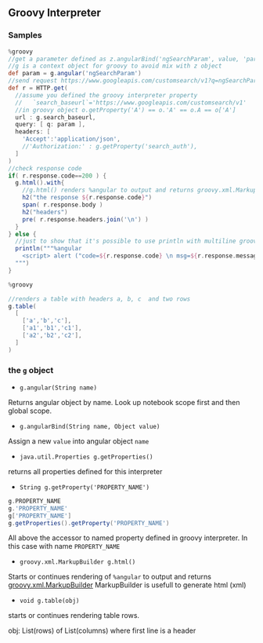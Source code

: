 ## Groovy Interpreter




### Samples

```groovy
%groovy
//get a parameter defined as z.angularBind('ngSearchParam', value, 'paragraph_id')
//g is a context object for groovy to avoid mix with z object
def param = g.angular('ngSearchParam')
//send request https://www.googleapis.com/customsearch/v1?q=ngSearchParam_value
def r = HTTP.get(
  //assume you defined the groovy interpreter property
  //   `search_baseurl`='https://www.googleapis.com/customsearch/v1'
  //in groovy object o.getProperty('A') == o.'A' == o.A == o['A']
  url : g.search_baseurl,
  query: [ q: param ],
  headers: [
    'Accept':'application/json',
    //'Authorization:' : g.getProperty('search_auth'),
  ] 
)
//check response code
if( r.response.code==200 ) {
  g.html().with{ 
    //g.html() renders %angular to output and returns groovy.xml.MarkupBuilder
    h2("the response ${r.response.code}")
    span( r.response.body )
    h2("headers")
    pre( r.response.headers.join('\n') )
  }
} else {
  //just to show that it's possible to use println with multiline groovy string to render output
  println("""%angular
    <script> alert ("code=${r.response.code} \n msg=${r.response.message}") </script>
  """)
}
```


```groovy
%groovy

//renders a table with headers a, b, c  and two rows
g.table(
  [
    ['a','b','c'],
    ['a1','b1','c1'],
    ['a2','b2','c2'],
  ]
)
```

### the `g` object

* `g.angular(String name)`

Returns angular object by name. Look up notebook scope first and then global scope.


* `g.angularBind(String name, Object value)`

Assign a new `value` into angular object `name`


* `java.util.Properties g.getProperties()`

returns all properties defined for this interpreter


* `String g.getProperty('PROPERTY_NAME')` 
```groovy 
g.PROPERTY_NAME
g.'PROPERTY_NAME'
g['PROPERTY_NAME']
g.getProperties().getProperty('PROPERTY_NAME')
```

All above the accessor to named property defined in groovy interpreter.
In this case with name `PROPERTY_NAME`


* `groovy.xml.MarkupBuilder g.html()`

Starts or continues rendering of `%angular` to output and returns [groovy.xml.MarkupBuilder](https://www.google.com/search?q=groovy.xml.MarkupBuilder)
MarkupBuilder is usefull to generate html (xml)

* `void g.table(obj)`

starts or continues rendering table rows.

obj:  List(rows) of List(columns) where first line is a header 



